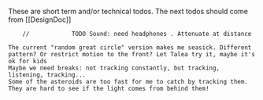 These are short term and/or technical todos.
The next todos should come from [[DesignDoc]]

        //            TODO Sound: need headphones . Attenuate at distance
	
	The current "random great circle" version makes me seasick. Different pattern? Or restrict motion to the front? Let Talea try it, maybe it's ok for kids
	Maybe we need breaks: not tracking constantly, but tracking, listening, tracking...
	Some of the asteroids are too fast for me to catch by tracking them.
	They are hard to see if the light comes from behind them!
